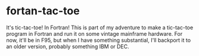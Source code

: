 # fortan-tac-toe
It's tic-tac-toe! In Fortran! This is part of my adventure to make a tic-tac-toe program in Fortran and run it on some vintage mainframe hardware. For now, it'll be in F95, but when I have something substantial, I'll backport it to an older version, probably something IBM or DEC.
